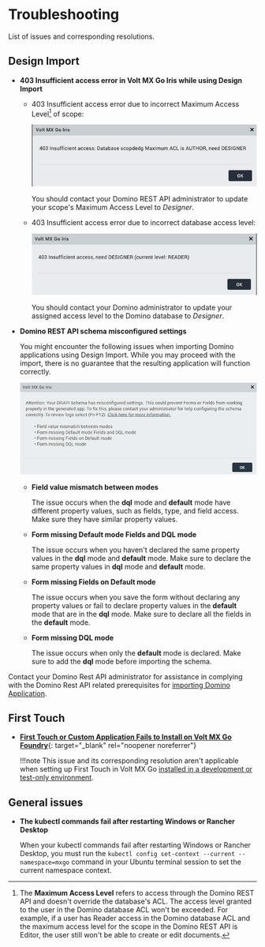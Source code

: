 # Troubleshooting

List of issues and corresponding resolutions.

## Design Import

- **403 Insufficient access error in Volt MX Go Iris while using Design Import**

    - 403 Insufficient access error due to incorrect Maximum Access Level[^1] of scope:
        
        ![Error dialog](../assets/images/didrapierr.png)

        You should contact your Domino REST API administrator to update your scope's Maximum Access Level to *Designer*.

    - 403 Insufficient access error due to incorrect database access level:

        ![Error dialog](../assets/images/diaclerr.png)
    
        You should contact your Domino administrator to update your assigned access level to the Domino database to *Designer*.

    [^1]: The **Maximum Access Level** refers to access through the Domino REST API and doesn't override the database's ACL. The access level granted to the user in the Domino database ACL won't be exceeded. For example, if a user has Reader access in the Domino database ACL and the maximum access level for the scope in the Domino REST API is Editor, the user still won't be able to create or edit documents. 

- **Domino REST API schema misconfigured settings**

    You might encounter the following issues when importing Domino applications using Design Import. While you may proceed with the import, there is no guarantee that the resulting application will function correctly.

    ![Design Import error dialog](../assets/images/didrapissues.png)

    - **Field value mismatch between modes** 

        The issue occurs when the **dql** mode and **default** mode have different property values, such as fields, type, and field access. Make sure they have similar property values.

    - **Form missing Default mode Fields and DQL mode**

        The issue occurs when you haven't declared the same property values in the **dql** mode and **default** mode. Make sure to declare the same property values in **dql** mode and **default** mode.

    - **Form missing Fields on Default mode**

        The issue occurs when you save the form without declaring any property values or fail to declare property values in the **default** mode that are in the **dql** mode. Make sure to declare all the fields in the **default** mode.

    - **Form missing DQL mode**

        The issue occurs when only the **default** mode is declared. Make sure to add the **dql** mode before importing the schema.

Contact your Domino Rest API administrator for assistance in complying with the Domino Rest API related prerequisites for [importing Domino Application](../tutorials/designimport.md#before-you-begin).

## First Touch

- [**First Touch or Custom Application Fails to Install on Volt MX Go Foundry**](https://support.hcltechsw.com/csm?id=kb_article&sysparm_article=KB0106427){: target="_blank" rel="noopener noreferrer"}

    !!!note
        This issue and its corresponding resolution aren't applicable when setting up First Touch in Volt MX Go [installed in a development or test-only environment](../tutorials/containerdeployment.md). 

## General issues

- **The kubectl commands fail after restarting Windows or Rancher Desktop**

    When your kubectl commands fail after restarting Windows or Rancher Desktop, you must run the `kubectl config set-context --current --namespace=mxgo` command in your Ubuntu terminal session to set the current namespace context.
